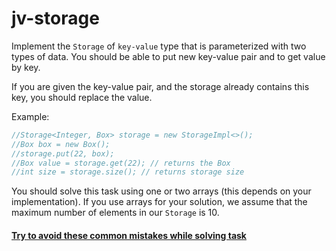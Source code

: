 # jv-storage

Implement the `Storage` of `key-value` type that is parameterized with two types of data. 
You should be able to put new key-value pair and to get value by key.

If you are given the key-value pair, and the storage already contains this key, you should replace the value.

Example:
```java
//Storage<Integer, Box> storage = new StorageImpl<>(); 
//Box box = new Box();
//storage.put(22, box); 
//Box value = storage.get(22); // returns the Box
//int size = storage.size(); // returns storage size
```
You should solve this task using one or two arrays (this depends on your implementation). 
If you use arrays for your solution, we assume that the maximum number of elements in our `Storage` is 10.
#### [Try to avoid these common mistakes while solving task](https://mate-academy.github.io/jv-program-common-mistakes/java-core/generics/storage.html)
